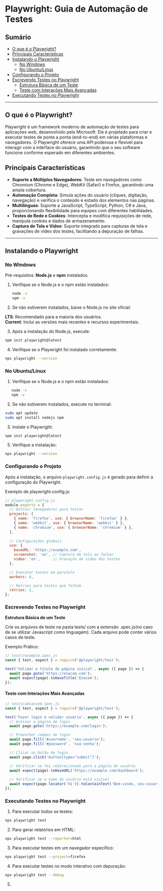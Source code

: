 # Playwright: Guia de Automação de Testes

## Sumário

- [O que é o Playwright?](#o-que-é-o-playwright)
- [Principais Características](#principais-características)
- [Instalando o Playwright](#instalando-o-playwright)
  - [No Windows](#no-windows)
  - [No Ubuntu/Linux](#no-ubuntulinux)
- [Configurando o Projeto](#configurando-o-projeto)
- [Escrevendo Testes no Playwright](#escrevendo-testes-no-playwright)
  - [Estrutura Básica de um Teste](#estrutura-básica-de-um-teste)
  - [Teste com Interações Mais Avançadas](#teste-com-interações-mais-avançadas)
- [Executando Testes no Playwright](#executando-testes-no-playwright)

---

## O que é o Playwright?

Playwright é um framework moderno de automação de testes para aplicações web, desenvolvido pela Microsoft. Ele é projetado para criar e executar testes de ponta a ponta (end-to-end) em várias plataformas e navegadores. O Playwright oferece uma API poderosa e flexível para interagir com a interface do usuário, garantindo que o seu software funcione conforme esperado em diferentes ambientes.

## Principais Características

- **Suporte a Múltiplos Navegadores**: Teste em navegadores como Chromium (Chrome e Edge), WebKit (Safari) e Firefox, garantindo uma ampla cobertura.
- **Automação Completa**: Simula ações do usuário (cliques, digitação, navegação) e verifica o conteúdo e estado dos elementos nas páginas.
- **Multilínguas**: Suporte a JavaScript, TypeScript, Python, C# e Java, proporcionando flexibilidade para equipes com diferentes habilidades.
- **Testes de Rede e Cookies**: Intercepta e modifica requisições de rede, manipula cookies e dados de armazenamento.
- **Captura de Tela e Vídeo**: Suporte integrado para capturas de tela e gravações de vídeo dos testes, facilitando a depuração de falhas.

---

## Instalando o Playwright

### No Windows

Pré-requisitos: **Node.js** e **npm** instalados.

1. Verifique se o Node.js e o npm estão instalados:
   ```bash
   node -v
   npm -v

2. Se não estiverem instalados, baixe o Node.js no site oficial:

**LTS**: Recomendado para a maioria dos usuários. <br>
**Current**: Inclui as versões mais recentes e recursos experimentais.

3. Após a instalação do Node.js, execute:
```bash
npm init playwright@latest
```
4. Verifique se o Playwright foi instalado corretamente:
```bash
npx playwright --version
```

### No Ubuntu/Linux

1. Verifique se o Node.js e o npm estão instalados:
```bash
   node -v
   npm -v
```

2. Se não estiverem instalados, execute no terminal:
```bash
sudo apt update
sudo apt install nodejs npm
```

3. Instale o Playwright:
```bash
npm init playwright@latest
```

5. Verifique a instalação:
```bash
npx playwright --version
```

### Configurando o Projeto
Após a instalação, o arquivo ```playwright.config.js``` é gerado para definir a configuração do Playwright.

Exemplo de playwright.config.js:
```javascript
// playwright.config.js
module.exports = {
  // Definir navegadores para testar
  projects: [
    { name: 'firefox', use: { browserName: 'firefox' } },
    { name: 'webkit', use: { browserName: 'webkit' } },
    { name: 'chromium', use: { browserName: 'chromium' } },
  ],
  
  // Configurações globais
  use: {
    baseURL: 'https://example.com',
    screenshot: 'on', // Captura de tela ao falhar
    video: 'on',      // Gravação de vídeo dos testes
  },

  // Executar testes em paralelo
  workers: 4,

  // Retries para testes que falham
  retries: 1,
};
```

### Escrevendo Testes no Playwright

**Estrutura Básica de um Teste**

Crie os arquivos de teste na pasta tests/ com a extensão .spec.js(no caso de se utilizar Javascript como linguagem). Cada arquivo pode conter vários casos de teste.

Exemplo Prático:
```javascript
// tests/example.spec.js
const { test, expect } = require('@playwright/test');

test('Validar o título da página inicial', async ({ page }) => {
  await page.goto('https://enacom.com');
  await expect(page).toHaveTitle('Enacom');
});
```
#### Teste com Interações Mais Avançadas

```javascript
// tests/advanced.spec.js
const { test, expect } = require('@playwright/test');

test('Fazer login e validar usuário', async ({ page }) => {
  // Acessar a página de login
  await page.goto('https://example.com/login');

  // Preencher campos de login
  await page.fill('#username', 'seu-usuario');
  await page.fill('#password', 'sua-senha');

  // Clicar no botão de login
  await page.click('button[type="submit"]');

  // Verificar se foi redirecionado para a página do usuário
  await expect(page).toHaveURL('https://example.com/dashboard');
  
  // Verificar se o nome do usuário está visível
  await expect(page.locator('h1')).toContainText('Bem-vindo, seu-usuario');
});
```

### Executando Testes no Playwright

1. Para executar todos os testes:
```bash
npx playwright test
```

2. Para gerar relatórios em HTML:
```bash
npx playwright test --reporter=html
```

3. Para executar testes em um navegador específico:
```bash
npx playwright test --project=firefox
```

4. Para executar testes no modo interativo com depuração:
```bash
npx playwright test --debug
```
5.  
